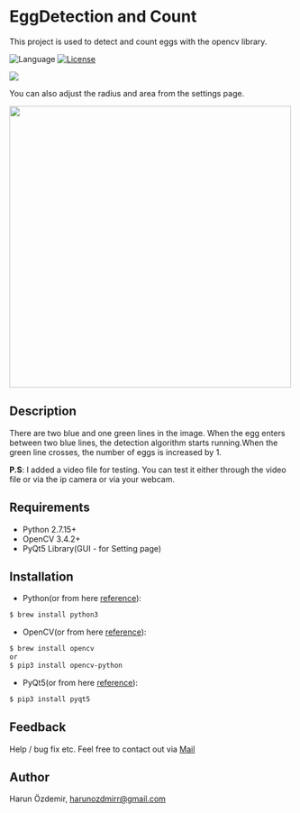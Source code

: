 # EggDetection and Count

This project is used to detect and count eggs with the opencv library.

![Language](https://img.shields.io/pypi/pyversions/Django.svg)
[![License](http://img.shields.io/badge/license-MIT-lightgrey.svg?style=flat
)](http://mit-license.org)

  <img src="https://github.com/harunozdemir/EggDetection/blob/master/master/Screen%20Shot%202018-10-26%20at%2017.26.21.png" >
  
You can also adjust the radius and area from the settings page.


  <img src="https://github.com/harunozdemir/EggDetection/blob/master/master/Screen%20Shot%202018-10-26%20at%2017.26.54.png" height="500" >
  
## Description
  There are two blue and one green lines in the image. When the egg enters between two blue lines, the detection algorithm starts running.When the green line crosses, the number of eggs is increased by 1.
  
  **P.S**:
  I added a video file for testing. You can test it either through the video file or via the ip camera or via your webcam.
  
## Requirements
- Python 2.7.15+
- OpenCV 3.4.2+ 
- PyQt5 Library(GUI - for Setting page)
  
## Installation
  - Python(or from here [reference](https://www.python.org/downloads/)):
  ```bash
  $ brew install python3
  ```
  - OpenCV(or from here [reference](https://pypi.org/project/opencv-python/)):
  ```bash
  $ brew install opencv
  or
  $ pip3 install opencv-python  
  ```   
  - PyQt5(or from here [reference](http://pyqt.sourceforge.net/Docs/PyQt5/installation.html)):
  ```bash
  $ pip3 install pyqt5
  ```
## Feedback
Help / bug fix etc. Feel free to contact out via [Mail](mailto:harunozdmirr@gmail.com)

## Author
Harun Özdemir, harunozdmirr@gmail.com
